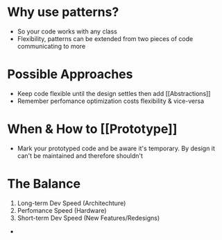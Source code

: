 # Why use patterns?
- So your code works with any class
- Flexibility, patterns can be extended from two pieces of code communicating to more

# Possible Approaches
- Keep code flexible until the design settles then add [[Abstractions]]
- Remember perfomance optimization costs flexibility & vice-versa

# When & How to [[Prototype]]
-  Mark your prototyped code and be aware it's temporary. By design it can't be maintained and therefore shouldn't

# The Balance
1. Long-term Dev Speed (Architechture)
2. Perfomance Speed (Hardware)
3. Short-term Dev Speed (New Features/Redesigns)

- 